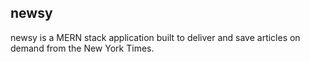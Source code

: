 ## newsy

newsy is a MERN stack application built to deliver and save articles on demand from the New York Times.
